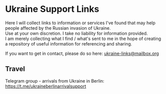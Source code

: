 # Ukraine Support Links
Here I will collect links to information or services I've found that may help people affected by the Russian invasion of Ukraine.    
Use at your own discretion. I take no liability for information provided.    
I am merely collecting what I find / what's sent to me in the hope of creating a repository of useful information for referencing and sharing.  

If you want to get in contact, please do so here: <a href="mailto:ukraine-links@mailbox.org">ukraine-links@mailbox.org</a>

## Travel
Telegram group - arrivals from Ukraine in Berlin: <a href="https://t.me/ukraineberlinarrivalsupport">https://t.me/ukraineberlinarrivalsupport</a>

